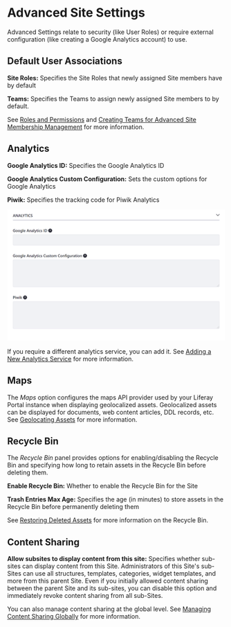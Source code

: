 # Advanced Site Settings

Advanced Settings relate to security (like User Roles) or require external configuration (like creating a Google Analytics account) to use.

## Default User Associations

**Site Roles:** Specifies the Site Roles that newly assigned Site members have by default

**Teams:** Specifies the Teams to assign newly assigned Site members to by default.

 See [Roles and Permissions](TODO) and [Creating Teams for Advanced Site Membership Management](TODO) for more information.

## Analytics

**Google Analytics ID:** Specifies the Google Analytics ID

**Google Analytics Custom Configuration:** Sets the custom options for Google Analytics

**Piwik:** Specifies the tracking code for Piwik Analytics

![To set up Google Analytics: sign up, receive an ID, and then enter it into the Google Analytics ID field.](./advanced-site-settings/images/01.png)

If you require a different analytics service, you can add it. See [Adding a New Analytics Service](./adding-a-new-analytics-service.md) for more information.

## Maps

The *Maps* option configures the maps API provider used by your Liferay Portal instance when displaying geolocalized assets. Geolocalized assets can be displayed for documents, web content articles, DDL records, etc. See [Geolocating Assets](TODO) for more information.

## Recycle Bin

The *Recycle Bin* panel provides options for enabling/disabling the Recycle Bin and specifying how long to retain assets in the Recycle Bin before deleting them.

**Enable Recycle Bin:** Whether to enable the Recycle Bin for the Site

**Trash Entries Max Age:** Specifies the age (in minutes) to store assets in the Recycle Bin before permanently deleting them

See [Restoring Deleted Assets](TODO) for more information on the Recycle Bin.

## Content Sharing

**Allow subsites to display content from this site:** Specifies whether sub-sites can display content from this Site. Administrators of this Site's sub-Sites can use all structures, templates, categories, widget templates, and more from this parent Site. Even if you initially allowed content sharing between the parent Site and its sub-sites, you can disable this option and immediately revoke content sharing from all sub-Sites.

You can also manage content sharing at the global level. See [Managing Content Sharing Globally](./managing-content-sharing-globally.md) for more information.
